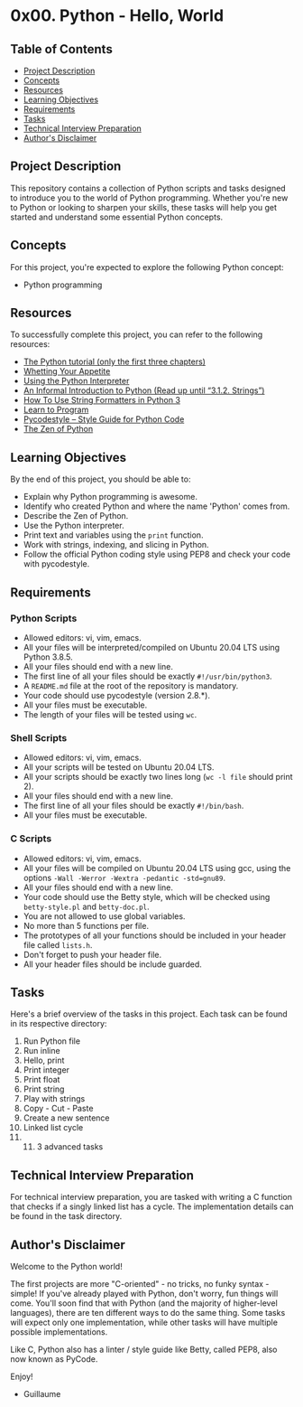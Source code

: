 # 0x00. Python - Hello, World

## Table of Contents

- [Project Description](#project-description)
- [Concepts](#concepts)
- [Resources](#resources)
- [Learning Objectives](#learning-objectives)
- [Requirements](#requirements)
- [Tasks](#tasks)
- [Technical Interview Preparation](#technical-interview-preparation)
- [Author's Disclaimer](#authors-disclaimer)

## Project Description

This repository contains a collection of Python scripts and tasks designed to introduce you to the world of Python programming. Whether you're new to Python or looking to sharpen your skills, these tasks will help you get started and understand some essential Python concepts.

## Concepts

For this project, you're expected to explore the following Python concept:

- Python programming

## Resources

To successfully complete this project, you can refer to the following resources:

- [The Python tutorial (only the first three chapters)](https://docs.python.org/3/tutorial/index.html)
- [Whetting Your Appetite](https://docs.python.org/3/tutorial/appetite.html)
- [Using the Python Interpreter](https://docs.python.org/3/tutorial/interpreter.html)
- [An Informal Introduction to Python (Read up until “3.1.2. Strings”)](https://docs.python.org/3/tutorial/introduction.html)
- [How To Use String Formatters in Python 3](https://realpython.com/python-f-strings/)
- [Learn to Program](https://www.learnpython.org/)
- [Pycodestyle – Style Guide for Python Code](https://pep8.org/)
- [The Zen of Python](https://www.python.org/dev/peps/pep-0020/)

## Learning Objectives

By the end of this project, you should be able to:

- Explain why Python programming is awesome.
- Identify who created Python and where the name 'Python' comes from.
- Describe the Zen of Python.
- Use the Python interpreter.
- Print text and variables using the `print` function.
- Work with strings, indexing, and slicing in Python.
- Follow the official Python coding style using PEP8 and check your code with pycodestyle.

## Requirements

### Python Scripts

- Allowed editors: vi, vim, emacs.
- All your files will be interpreted/compiled on Ubuntu 20.04 LTS using Python 3.8.5.
- All your files should end with a new line.
- The first line of all your files should be exactly `#!/usr/bin/python3`.
- A `README.md` file at the root of the repository is mandatory.
- Your code should use pycodestyle (version 2.8.*).
- All your files must be executable.
- The length of your files will be tested using `wc`.

### Shell Scripts

- Allowed editors: vi, vim, emacs.
- All your scripts will be tested on Ubuntu 20.04 LTS.
- All your scripts should be exactly two lines long (`wc -l file` should print 2).
- All your files should end with a new line.
- The first line of all your files should be exactly `#!/bin/bash`.
- All your files must be executable.

### C Scripts

- Allowed editors: vi, vim, emacs.
- All your files will be compiled on Ubuntu 20.04 LTS using gcc, using the options `-Wall -Werror -Wextra -pedantic -std=gnu89`.
- All your files should end with a new line.
- Your code should use the Betty style, which will be checked using `betty-style.pl` and `betty-doc.pl`.
- You are not allowed to use global variables.
- No more than 5 functions per file.
- The prototypes of all your functions should be included in your header file called `lists.h`.
- Don't forget to push your header file.
- All your header files should be include guarded.

## Tasks

Here's a brief overview of the tasks in this project. Each task can be found in its respective directory:

1. Run Python file
2. Run inline
3. Hello, print
4. Print integer
5. Print float
6. Print string
7. Play with strings
8. Copy - Cut - Paste
9. Create a new sentence
10. Linked list cycle
11. 11. 3 advanced tasks

## Technical Interview Preparation

For technical interview preparation, you are tasked with writing a C function that checks if a singly linked list has a cycle. The implementation details can be found in the task directory.

## Author's Disclaimer

Welcome to the Python world!

The first projects are more "C-oriented" - no tricks, no funky syntax - simple!
If you've already played with Python, don't worry, fun things will come.
You'll soon find that with Python (and the majority of higher-level languages), there are ten different ways to do the same thing. Some tasks will expect only one implementation, while other tasks will have multiple possible implementations.

Like C, Python also has a linter / style guide like Betty, called PEP8, also now known as PyCode.

Enjoy!

- Guillaume
